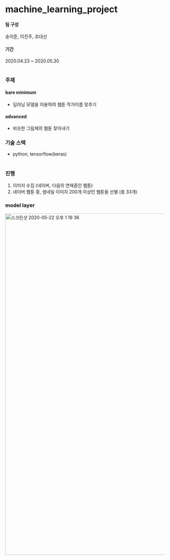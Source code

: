 machine_learning_project
========================


#### 팀 구성
송이준, 이진주, 조대선

#### 기간
2020.04.23 ~ 2020.05.30

# 


### 주제
#### bare minimum
- 딥러닝 모델을 이용하여 웹툰 작가이름 맞추기
#### advanced
- 비슷한 그림체의 웹툰 찾아내기


### 기술 스택
- python, tensorflow(keras)

#


### 진행
1. 이미지 수집 (네이버, 다음의 연재중인 웹툰)
2. 네이버 웹툰 중, 썸네일 이미지 200개 이상인 웹툰들 선별 (총 33개)



### model layer
 <img width="1075" alt="스크린샷 2020-05-22 오후 1 19 36" src="https://user-images.githubusercontent.com/46306443/82630884-0042df80-9c2f-11ea-9a1f-d54eb7c0e9e4.png">
 
 










